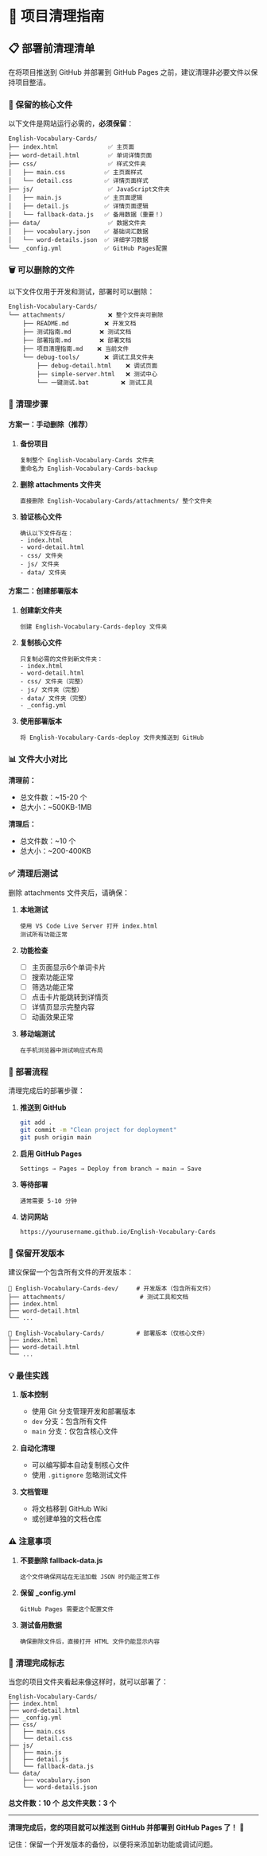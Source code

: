 # 🧹 项目清理指南

## 📋 部署前清理清单

在将项目推送到 GitHub 并部署到 GitHub Pages 之前，建议清理非必要文件以保持项目整洁。

### 🎯 保留的核心文件

以下文件是网站运行必需的，**必须保留**：

```
English-Vocabulary-Cards/
├── index.html              ✅ 主页面
├── word-detail.html        ✅ 单词详情页面
├── css/                    ✅ 样式文件夹
│   ├── main.css           ✅ 主页面样式
│   └── detail.css         ✅ 详情页面样式
├── js/                     ✅ JavaScript文件夹
│   ├── main.js            ✅ 主页面逻辑
│   ├── detail.js          ✅ 详情页面逻辑
│   └── fallback-data.js   ✅ 备用数据（重要！）
├── data/                   ✅ 数据文件夹
│   ├── vocabulary.json    ✅ 基础词汇数据
│   └── word-details.json  ✅ 详细学习数据
└── _config.yml            ✅ GitHub Pages配置
```

### 🗑️ 可以删除的文件

以下文件仅用于开发和测试，部署时可以删除：

```
English-Vocabulary-Cards/
└── attachments/            ❌ 整个文件夹可删除
    ├── README.md          ❌ 开发文档
    ├── 测试指南.md        ❌ 测试文档
    ├── 部署指南.md        ❌ 部署文档
    ├── 项目清理指南.md    ❌ 当前文件
    └── debug-tools/       ❌ 调试工具文件夹
        ├── debug-detail.html    ❌ 调试页面
        ├── simple-server.html   ❌ 测试中心
        └── 一键测试.bat         ❌ 测试工具
```

### 🔄 清理步骤

#### 方案一：手动删除（推荐）

1. **备份项目**
   ```
   复制整个 English-Vocabulary-Cards 文件夹
   重命名为 English-Vocabulary-Cards-backup
   ```

2. **删除 attachments 文件夹**
   ```
   直接删除 English-Vocabulary-Cards/attachments/ 整个文件夹
   ```

3. **验证核心文件**
   ```
   确认以下文件存在：
   - index.html
   - word-detail.html
   - css/ 文件夹
   - js/ 文件夹
   - data/ 文件夹
   ```

#### 方案二：创建部署版本

1. **创建新文件夹**
   ```
   创建 English-Vocabulary-Cards-deploy 文件夹
   ```

2. **复制核心文件**
   ```
   只复制必需的文件到新文件夹：
   - index.html
   - word-detail.html
   - css/ 文件夹（完整）
   - js/ 文件夹（完整）
   - data/ 文件夹（完整）
   - _config.yml
   ```

3. **使用部署版本**
   ```
   将 English-Vocabulary-Cards-deploy 文件夹推送到 GitHub
   ```

### 📊 文件大小对比

**清理前：**
- 总文件数：~15-20 个
- 总大小：~500KB-1MB

**清理后：**
- 总文件数：~10 个
- 总大小：~200-400KB

### ✅ 清理后测试

删除 attachments 文件夹后，请确保：

1. **本地测试**
   ```
   使用 VS Code Live Server 打开 index.html
   测试所有功能正常
   ```

2. **功能检查**
   - [ ] 主页面显示6个单词卡片
   - [ ] 搜索功能正常
   - [ ] 筛选功能正常
   - [ ] 点击卡片能跳转到详情页
   - [ ] 详情页显示完整内容
   - [ ] 动画效果正常

3. **移动端测试**
   ```
   在手机浏览器中测试响应式布局
   ```

### 🚀 部署流程

清理完成后的部署步骤：

1. **推送到 GitHub**
   ```bash
   git add .
   git commit -m "Clean project for deployment"
   git push origin main
   ```

2. **启用 GitHub Pages**
   ```
   Settings → Pages → Deploy from branch → main → Save
   ```

3. **等待部署**
   ```
   通常需要 5-10 分钟
   ```

4. **访问网站**
   ```
   https://yourusername.github.io/English-Vocabulary-Cards
   ```

### 🔧 保留开发版本

建议保留一个包含所有文件的开发版本：

```
📁 English-Vocabulary-Cards-dev/     # 开发版本（包含所有文件）
├── attachments/                     # 测试工具和文档
├── index.html
├── word-detail.html
└── ...

📁 English-Vocabulary-Cards/         # 部署版本（仅核心文件）
├── index.html
├── word-detail.html
└── ...
```

### 💡 最佳实践

1. **版本控制**
   - 使用 Git 分支管理开发和部署版本
   - `dev` 分支：包含所有文件
   - `main` 分支：仅包含核心文件

2. **自动化清理**
   - 可以编写脚本自动复制核心文件
   - 使用 `.gitignore` 忽略测试文件

3. **文档管理**
   - 将文档移到 GitHub Wiki
   - 或创建单独的文档仓库

### ⚠️ 注意事项

1. **不要删除 fallback-data.js**
   ```
   这个文件确保网站在无法加载 JSON 时仍能正常工作
   ```

2. **保留 _config.yml**
   ```
   GitHub Pages 需要这个配置文件
   ```

3. **测试备用数据**
   ```
   确保删除文件后，直接打开 HTML 文件仍能显示内容
   ```

### 🎯 清理完成标志

当您的项目文件夹看起来像这样时，就可以部署了：

```
English-Vocabulary-Cards/
├── index.html
├── word-detail.html
├── _config.yml
├── css/
│   ├── main.css
│   └── detail.css
├── js/
│   ├── main.js
│   ├── detail.js
│   └── fallback-data.js
└── data/
    ├── vocabulary.json
    └── word-details.json
```

**总文件数：10 个**
**总文件夹数：3 个**

---

**清理完成后，您的项目就可以推送到 GitHub 并部署到 GitHub Pages 了！** 🚀

记住：保留一个开发版本的备份，以便将来添加新功能或调试问题。
